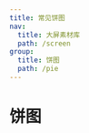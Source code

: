 ```yaml
---
title: 常见饼图
nav:
  title: 大屏素材库
  path: /screen
group:
  title: 饼图
  path: /pie
---
```


# 饼图

<code src="../../example/PieChart/base.tsx" background="rgba(2,50,190,.69)">
